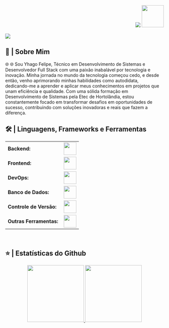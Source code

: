 <div align="right">
<a style="text-decoration: none" target="_blank" href="https://github.com/yyhago">
<img src="https://visitor-badge.laobi.icu/badge?page_id=codediaz.codediaz&left_color=gray&right_color=blue&left_text=Visitantes%20Coders">
</a>
<a style="text-decoration: none" target="_blank" href="https://www.linkedin.com/in/yhagofelipe/">
<img width="70" src="https://img.shields.io/badge/-Conectar-blue?style=flat&logo=Linkedin&logoColor=white">
</a>
</div>

<br>

<img src="https://readme-typing-svg.herokuapp.com/?font=Roboto&weight=900&size=40=true&vCenter=true&width=500&height=70&duration=4000&color=B3B3B3&lines=Prazer!,+👋;+Eu+sou+Yhago+Felipe!;" />

<h2>📖 | Sobre Mim</h2>
🌐 🌐 Sou Yhago Felipe, Técnico em Desenvolvimento de Sistemas e Desenvolvedor Full Stack com uma paixão inabalável por tecnologia e inovação. Minha jornada no mundo da tecnologia começou cedo, e desde então, venho aprimorando minhas habilidades como autodidata, dedicando-me a aprender e aplicar meus conhecimentos em projetos que unam eficiência e qualidade. Com uma sólida formação em Desenvolvimento de Sistemas pela Etec de Hortolândia, estou constantemente focado em transformar desafios em oportunidades de sucesso, contribuindo com soluções inovadoras e reais que fazem a diferença.


<h2>🛠️ | Linguagens, Frameworks e Ferramentas</h2>
<table>
    <tr>
        <td style="font-weight: bold; padding-right: 10px; vertical-align: center; border: none;">Backend:</td>
        <td><img height="40" src="https://skillicons.dev/icons?i=nodejs,express,python,anaconda,opencv,java,php,laravel,cs,net,spring,go"/></td>
    </tr>
    <tr>
        <td style="font-weight: bold; padding-right: 10px; vertical-align: center;">Frontend:</td>
        <td><img height="40" src="https://skillicons.dev/icons?i=react,nextjs,mui,bootstrap,html,css,js,ts,angular,vue,vuetify"/></td>
    </tr>
    <tr>
        <td style="font-weight: bold; padding-right: 10px; vertical-align: center; border: none;">DevOps:</td>
        <td><img height="40" src="https://skillicons.dev/icons?i=docker,jenkins,githubactions,gcp,aws,prometheus,terraform,azure,kubernetes"/></td>
    </tr>
    <tr>
        <td style="font-weight: bold; padding-right: 10px; vertical-align: center; border: none;">Banco de Dados:</td>
        <td><img height="40" src="https://skillicons.dev/icons?i=mysql,postgresql,firebase,graphql,mongodb,redis,elasticsearch"/></td>
    </tr>
    <tr>
        <td style="font-weight: bold; padding-right: 10px; vertical-align: center; border: none;">Controle de Versão:</td>
        <td><img height="40" src="https://skillicons.dev/icons?i=github,gitlab,bitbucket"/></td>
    </tr>
    <tr>
        <td style="font-weight: bold; padding-right: 10px; vertical-align: center; border: none;">Outras Ferramentas:</td>
        <td><img height="40" src="https://skillicons.dev/icons?i=rabbitmq,grafana"/></td>
    </tr>
</table>
<br>

<h2>⭐ | Estatísticas do Github</h2>
<div align="center">
<a href="https://github.com/yyhago">
<img height="180em" src="https://github-readme-stats.vercel.app/api?username=yyhago&show_icons=true&theme=default&include_all_commits=true&count_private=true"/>
<img height="180em" src="https://github-readme-stats.vercel.app/api/top-langs/?username=yyhago&layout=compact&langs_count=7&theme=default"/></a>
</div>
